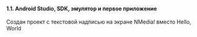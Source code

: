 #### 1.1. Android Studio, SDK, эмулятор и первое приложение
Создан проект  с текстовой надписью на экране NMedia! вместо Hello, World